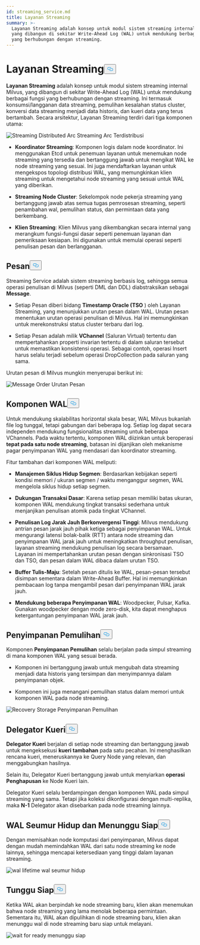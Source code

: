 ```yaml
---
id: streaming_service.md
title: Layanan Streaming
summary: >-
  Layanan Streaming adalah konsep untuk modul sistem streaming internal Milvus,
  yang dibangun di sekitar Write-Ahead Log (WAL) untuk mendukung berbagai fungsi
  yang berhubungan dengan streaming.
---
```

<h1 id="Streaming-Service" class="common-anchor-header">Layanan Streaming<button data-href="#Streaming-Service" class="anchor-icon" translate="no">
      <svg translate="no"
        aria-hidden="true"
        focusable="false"
        height="20"
        version="1.1"
        viewBox="0 0 16 16"
        width="16"
      >
        <path
          fill="#0092E4"
          fill-rule="evenodd"
          d="M4 9h1v1H4c-1.5 0-3-1.69-3-3.5S2.55 3 4 3h4c1.45 0 3 1.69 3 3.5 0 1.41-.91 2.72-2 3.25V8.59c.58-.45 1-1.27 1-2.09C10 5.22 8.98 4 8 4H4c-.98 0-2 1.22-2 2.5S3 9 4 9zm9-3h-1v1h1c1 0 2 1.22 2 2.5S13.98 12 13 12H9c-.98 0-2-1.22-2-2.5 0-.83.42-1.64 1-2.09V6.25c-1.09.53-2 1.84-2 3.25C6 11.31 7.55 13 9 13h4c1.45 0 3-1.69 3-3.5S14.5 6 13 6z"
        ></path>
      </svg>
    </button></h1><p><strong>Layanan Streaming</strong> adalah konsep untuk modul sistem streaming internal Milvus, yang dibangun di sekitar Write-Ahead Log (WAL) untuk mendukung berbagai fungsi yang berhubungan dengan streaming. Ini termasuk konsumsi/langganan data streaming, pemulihan kesalahan status cluster, konversi data streaming menjadi data historis, dan kueri data yang terus bertambah. Secara arsitektur, Layanan Streaming terdiri dari tiga komponen utama:</p>
<p>
  
   <span class="img-wrapper"> <img translate="no" src="/docs/v2.6.x/assets/streaming_distributed_arch.png" alt="Streaming Distributed Arc" class="doc-image" id="streaming-distributed-arc" />
   </span> <span class="img-wrapper"> <span>Streaming Arc Terdistribusi</span> </span></p>
<ul>
<li><p><strong>Koordinator Streaming</strong>: Komponen logis dalam node koordinator. Ini menggunakan Etcd untuk penemuan layanan untuk menemukan node streaming yang tersedia dan bertanggung jawab untuk mengikat WAL ke node streaming yang sesuai. Ini juga mendaftarkan layanan untuk mengekspos topologi distribusi WAL, yang memungkinkan klien streaming untuk mengetahui node streaming yang sesuai untuk WAL yang diberikan.</p></li>
<li><p><strong>Streaming Node Cluster</strong>: Sekelompok node pekerja streaming yang bertanggung jawab atas semua tugas pemrosesan streaming, seperti penambahan wal, pemulihan status, dan permintaan data yang berkembang.</p></li>
<li><p><strong>Klien Streaming</strong>: Klien Milvus yang dikembangkan secara internal yang merangkum fungsi-fungsi dasar seperti penemuan layanan dan pemeriksaan kesiapan. Ini digunakan untuk memulai operasi seperti penulisan pesan dan berlangganan.</p></li>
</ul>
<h2 id="Message" class="common-anchor-header">Pesan<button data-href="#Message" class="anchor-icon" translate="no">
      <svg translate="no"
        aria-hidden="true"
        focusable="false"
        height="20"
        version="1.1"
        viewBox="0 0 16 16"
        width="16"
      >
        <path
          fill="#0092E4"
          fill-rule="evenodd"
          d="M4 9h1v1H4c-1.5 0-3-1.69-3-3.5S2.55 3 4 3h4c1.45 0 3 1.69 3 3.5 0 1.41-.91 2.72-2 3.25V8.59c.58-.45 1-1.27 1-2.09C10 5.22 8.98 4 8 4H4c-.98 0-2 1.22-2 2.5S3 9 4 9zm9-3h-1v1h1c1 0 2 1.22 2 2.5S13.98 12 13 12H9c-.98 0-2-1.22-2-2.5 0-.83.42-1.64 1-2.09V6.25c-1.09.53-2 1.84-2 3.25C6 11.31 7.55 13 9 13h4c1.45 0 3-1.69 3-3.5S14.5 6 13 6z"
        ></path>
      </svg>
    </button></h2><p>Streaming Service adalah sistem streaming berbasis log, sehingga semua operasi penulisan di Milvus (seperti DML dan DDL) diabstraksikan sebagai <strong>Message</strong>.</p>
<ul>
<li><p>Setiap Pesan diberi bidang <strong>Timestamp Oracle (TSO</strong> ) oleh Layanan Streaming, yang menunjukkan urutan pesan dalam WAL. Urutan pesan menentukan urutan operasi penulisan di Milvus. Hal ini memungkinkan untuk merekonstruksi status cluster terbaru dari log.</p></li>
<li><p>Setiap Pesan adalah milik <strong>VChannel</strong> (Saluran Virtual) tertentu dan mempertahankan properti invarian tertentu di dalam saluran tersebut untuk memastikan konsistensi operasi. Sebagai contoh, operasi Insert harus selalu terjadi sebelum operasi DropCollection pada saluran yang sama.</p></li>
</ul>
<p>Urutan pesan di Milvus mungkin menyerupai berikut ini:</p>
<p>
  
   <span class="img-wrapper"> <img translate="no" src="/docs/v2.6.x/assets/message_order.png" alt="Message Order" class="doc-image" id="message-order" />
   </span> <span class="img-wrapper"> <span>Urutan Pesan</span> </span></p>
<h2 id="WAL-Component" class="common-anchor-header">Komponen WAL<button data-href="#WAL-Component" class="anchor-icon" translate="no">
      <svg translate="no"
        aria-hidden="true"
        focusable="false"
        height="20"
        version="1.1"
        viewBox="0 0 16 16"
        width="16"
      >
        <path
          fill="#0092E4"
          fill-rule="evenodd"
          d="M4 9h1v1H4c-1.5 0-3-1.69-3-3.5S2.55 3 4 3h4c1.45 0 3 1.69 3 3.5 0 1.41-.91 2.72-2 3.25V8.59c.58-.45 1-1.27 1-2.09C10 5.22 8.98 4 8 4H4c-.98 0-2 1.22-2 2.5S3 9 4 9zm9-3h-1v1h1c1 0 2 1.22 2 2.5S13.98 12 13 12H9c-.98 0-2-1.22-2-2.5 0-.83.42-1.64 1-2.09V6.25c-1.09.53-2 1.84-2 3.25C6 11.31 7.55 13 9 13h4c1.45 0 3-1.69 3-3.5S14.5 6 13 6z"
        ></path>
      </svg>
    </button></h2><p>Untuk mendukung skalabilitas horizontal skala besar, WAL Milvus bukanlah file log tunggal, tetapi gabungan dari beberapa log. Setiap log dapat secara independen mendukung fungsionalitas streaming untuk beberapa VChannels. Pada waktu tertentu, komponen WAL diizinkan untuk beroperasi <strong>tepat pada satu node streaming</strong>, batasan ini dijanjikan oleh mekanisme pagar penyimpanan WAL yang mendasari dan koordinator streaming.</p>
<p>Fitur tambahan dari komponen WAL meliputi:</p>
<ul>
<li><p><strong>Manajemen Siklus Hidup Segmen</strong>: Berdasarkan kebijakan seperti kondisi memori / ukuran segmen / waktu menganggur segmen, WAL mengelola siklus hidup setiap segmen.</p></li>
<li><p><strong>Dukungan Transaksi Dasar</strong>: Karena setiap pesan memiliki batas ukuran, komponen WAL mendukung tingkat transaksi sederhana untuk menjanjikan penulisan atomik pada tingkat VChannel.</p></li>
<li><p><strong>Penulisan Log Jarak Jauh Berkonvergensi Tinggi</strong>: Milvus mendukung antrian pesan jarak jauh pihak ketiga sebagai penyimpanan WAL. Untuk mengurangi latensi bolak-balik (RTT) antara node streaming dan penyimpanan WAL jarak jauh untuk meningkatkan throughput penulisan, layanan streaming mendukung penulisan log secara bersamaan. Layanan ini mempertahankan urutan pesan dengan sinkronisasi TSO dan TSO, dan pesan dalam WAL dibaca dalam urutan TSO.</p></li>
<li><p><strong>Buffer Tulis-Maju</strong>: Setelah pesan ditulis ke WAL, pesan-pesan tersebut disimpan sementara dalam Write-Ahead Buffer. Hal ini memungkinkan pembacaan log tanpa mengambil pesan dari penyimpanan WAL jarak jauh.</p></li>
<li><p><strong>Mendukung beberapa Penyimpanan WAL</strong>: Woodpecker, Pulsar, Kafka. Gunakan woodpecker dengan mode zero-disk, kita dapat menghapus ketergantungan penyimpanan WAL jarak jauh.</p></li>
</ul>
<h2 id="Recovery-Storage" class="common-anchor-header">Penyimpanan Pemulihan<button data-href="#Recovery-Storage" class="anchor-icon" translate="no">
      <svg translate="no"
        aria-hidden="true"
        focusable="false"
        height="20"
        version="1.1"
        viewBox="0 0 16 16"
        width="16"
      >
        <path
          fill="#0092E4"
          fill-rule="evenodd"
          d="M4 9h1v1H4c-1.5 0-3-1.69-3-3.5S2.55 3 4 3h4c1.45 0 3 1.69 3 3.5 0 1.41-.91 2.72-2 3.25V8.59c.58-.45 1-1.27 1-2.09C10 5.22 8.98 4 8 4H4c-.98 0-2 1.22-2 2.5S3 9 4 9zm9-3h-1v1h1c1 0 2 1.22 2 2.5S13.98 12 13 12H9c-.98 0-2-1.22-2-2.5 0-.83.42-1.64 1-2.09V6.25c-1.09.53-2 1.84-2 3.25C6 11.31 7.55 13 9 13h4c1.45 0 3-1.69 3-3.5S14.5 6 13 6z"
        ></path>
      </svg>
    </button></h2><p>Komponen <strong>Penyimpanan Pemulihan</strong> selalu berjalan pada simpul streaming di mana komponen WAL yang sesuai berada.</p>
<ul>
<li><p>Komponen ini bertanggung jawab untuk mengubah data streaming menjadi data historis yang tersimpan dan menyimpannya dalam penyimpanan objek.</p></li>
<li><p>Komponen ini juga menangani pemulihan status dalam memori untuk komponen WAL pada node streaming.</p></li>
</ul>
<p>
  
   <span class="img-wrapper"> <img translate="no" src="/docs/v2.6.x/assets/recovery_storage.png" alt="Recovery Storage" class="doc-image" id="recovery-storage" />
   </span> <span class="img-wrapper"> <span>Penyimpanan Pemulihan</span> </span></p>
<h2 id="Query-Delegator" class="common-anchor-header">Delegator Kueri<button data-href="#Query-Delegator" class="anchor-icon" translate="no">
      <svg translate="no"
        aria-hidden="true"
        focusable="false"
        height="20"
        version="1.1"
        viewBox="0 0 16 16"
        width="16"
      >
        <path
          fill="#0092E4"
          fill-rule="evenodd"
          d="M4 9h1v1H4c-1.5 0-3-1.69-3-3.5S2.55 3 4 3h4c1.45 0 3 1.69 3 3.5 0 1.41-.91 2.72-2 3.25V8.59c.58-.45 1-1.27 1-2.09C10 5.22 8.98 4 8 4H4c-.98 0-2 1.22-2 2.5S3 9 4 9zm9-3h-1v1h1c1 0 2 1.22 2 2.5S13.98 12 13 12H9c-.98 0-2-1.22-2-2.5 0-.83.42-1.64 1-2.09V6.25c-1.09.53-2 1.84-2 3.25C6 11.31 7.55 13 9 13h4c1.45 0 3-1.69 3-3.5S14.5 6 13 6z"
        ></path>
      </svg>
    </button></h2><p><strong>Delegator Kueri</strong> berjalan di setiap node streaming dan bertanggung jawab untuk mengeksekusi <strong>kueri tambahan</strong> pada satu pecahan. Ini menghasilkan rencana kueri, meneruskannya ke Query Node yang relevan, dan menggabungkan hasilnya.</p>
<p>Selain itu, Delegator Kueri bertanggung jawab untuk menyiarkan <strong>operasi Penghapusan</strong> ke Node Kueri lain.</p>
<p>Delegator Kueri selalu berdampingan dengan komponen WAL pada simpul streaming yang sama. Tetapi jika koleksi dikonfigurasi dengan multi-replika, maka <strong>N-1</strong> Delegator akan disebarkan pada node streaming lainnya.</p>
<h2 id="WAL-Lifetime-and-Wait-for-Ready" class="common-anchor-header">WAL Seumur Hidup dan Menunggu Siap<button data-href="#WAL-Lifetime-and-Wait-for-Ready" class="anchor-icon" translate="no">
      <svg translate="no"
        aria-hidden="true"
        focusable="false"
        height="20"
        version="1.1"
        viewBox="0 0 16 16"
        width="16"
      >
        <path
          fill="#0092E4"
          fill-rule="evenodd"
          d="M4 9h1v1H4c-1.5 0-3-1.69-3-3.5S2.55 3 4 3h4c1.45 0 3 1.69 3 3.5 0 1.41-.91 2.72-2 3.25V8.59c.58-.45 1-1.27 1-2.09C10 5.22 8.98 4 8 4H4c-.98 0-2 1.22-2 2.5S3 9 4 9zm9-3h-1v1h1c1 0 2 1.22 2 2.5S13.98 12 13 12H9c-.98 0-2-1.22-2-2.5 0-.83.42-1.64 1-2.09V6.25c-1.09.53-2 1.84-2 3.25C6 11.31 7.55 13 9 13h4c1.45 0 3-1.69 3-3.5S14.5 6 13 6z"
        ></path>
      </svg>
    </button></h2><p>Dengan memisahkan node komputasi dari penyimpanan, Milvus dapat dengan mudah memindahkan WAL dari satu node streaming ke node lainnya, sehingga mencapai ketersediaan yang tinggi dalam layanan streaming.</p>
<p>
  
   <span class="img-wrapper"> <img translate="no" src="/docs/v2.6.x/assets/wal_lifetime.png" alt="wal lifetime" class="doc-image" id="wal-lifetime" />
   </span> <span class="img-wrapper"> <span>wal seumur hidup</span> </span></p>
<h2 id="Wait-for-Ready" class="common-anchor-header">Tunggu Siap<button data-href="#Wait-for-Ready" class="anchor-icon" translate="no">
      <svg translate="no"
        aria-hidden="true"
        focusable="false"
        height="20"
        version="1.1"
        viewBox="0 0 16 16"
        width="16"
      >
        <path
          fill="#0092E4"
          fill-rule="evenodd"
          d="M4 9h1v1H4c-1.5 0-3-1.69-3-3.5S2.55 3 4 3h4c1.45 0 3 1.69 3 3.5 0 1.41-.91 2.72-2 3.25V8.59c.58-.45 1-1.27 1-2.09C10 5.22 8.98 4 8 4H4c-.98 0-2 1.22-2 2.5S3 9 4 9zm9-3h-1v1h1c1 0 2 1.22 2 2.5S13.98 12 13 12H9c-.98 0-2-1.22-2-2.5 0-.83.42-1.64 1-2.09V6.25c-1.09.53-2 1.84-2 3.25C6 11.31 7.55 13 9 13h4c1.45 0 3-1.69 3-3.5S14.5 6 13 6z"
        ></path>
      </svg>
    </button></h2><p>Ketika WAL akan berpindah ke node streaming baru, klien akan menemukan bahwa node streaming yang lama menolak beberapa permintaan. Sementara itu, WAL akan dipulihkan di node streaming baru, klien akan menunggu wal di node streaming baru siap untuk melayani.</p>
<p>
  
   <span class="img-wrapper"> <img translate="no" src="/docs/v2.6.x/assets/streaming_wait_for_ready.png" alt="wait for ready" class="doc-image" id="wait-for-ready" />
   </span> <span class="img-wrapper"> <span>menunggu siap</span> </span></p>

